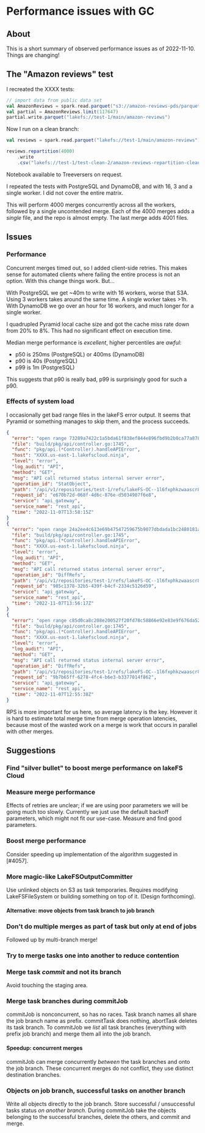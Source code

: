 # Performance issues with GC

## About

This is a short summary of observed performance issues as of 2022-11-10.
Things are changing!

## The "Amazon reviews" test

I recreated the XXXX tests:

```scala
// import data from public data set
val AmazonReviews = spark.read.parquet("s3://amazon-reviews-pds/parquet/")
val partial = AmazonReviews.limit(117647)
partial.write.parquet("lakefs://test-1/main/amazon-reviews")
```

Now I run on a clean branch:

```scala
val reviews = spark.read.parquet("lakefs://test-1/main/amazon-reviews")

reviews.repartition(4000)
	.write
	.csv("lakefs://test-1/test-clean-2/amazon-reviews-repartition-clean2.csv/")
```

Notebook available to Treeversers on request.

I repeated the tests with PostgreSQL and DynamoDB, and with 16, 3 and a
single worker.  I did not cover the entire matrix.

This will perform 4000 merges concurrently across all the workers, followed
by a single uncontended merge.  Each of the 4000 merges adds a *single*
file, and the repo is almost empty.  The last merge adds 4001 files.

## Issues

### Performance

Concurrent merges timed out, so I added client-side retries.  This makes
sense for automated clients where failing the entire process is not an
option.  With this change things work.  But...

With PostgreSQL we get ~40m to write with 16 workers, worse that S3A.  Using
3 workers takes around the same time.  A single worker takes >1h.  With
DynamoDB we go over an hour for 16 workers, and much longer for a single
worker.

I quadrupled Pyramid local cache size and got the cache miss rate down from
20% to 8%.  This had no significant effect on execution time.

Median merge performance is *excellent*, higher percentiles are *awful*:
* p50 is 250ms (PostgreSQL) or 400ms (DynamoDB)
* p90 is 40s (PostgreSQL)
* p99 is 1m (PostgreSQL)

This suggests that p90 is really bad, p99 is surprisingly good for such a
p90.

### Effects of system load

I occasionally get bad range files in the lakeFS error output.  It seems
that Pyramid or something manages to skip them, and the process succeeds.

```json
{
  "error": "open range 73289a7422c1a5bda61f838ef844e896fbd9b2b0ca77a878f6038368e9aff46b: open sstable reader s3://yoni-test3/data/XXXX 73289a7422c1a5bda61f838ef844e896fbd9b2b0ca77a878f6038368e9aff46b: pebble/table: invalid table (bad magic number)",
  "file": "build/pkg/api/controller.go:1745",
  "func": "pkg/api.(*Controller).handleAPIError",
  "host": "XXXX.us-east-1.lakefscloud.ninja",
  "level": "error",
  "log_audit": "API",
  "method": "GET",
  "msg": "API call returned status internal server error",
  "operation_id": "StatObject",
  "path": "/api/v1/repositories/test-1/refs/lakeFS-OC--1l6fxphkzwaascr80nbp2tiour6kztr3asyov0k8stzt6u1wdn-lakefs---test-1-test-clean-2-amazon-reviews-repartition-clean2-csv-attempt_202211071322492411147324158189068_0003_m_003905_4056/objects/stat?path=amazon-reviews-repartition-clean2.csv%2Fpart-03905-43236b89-c813-467b-9cb4-2dd1608c0c63-c000.csv&user_metadata=false",
  "request_id": "e670b72d-068f-4d6c-876e-d5034907f6e8",
  "service": "api_gateway",
  "service_name": "rest_api",
  "time": "2022-11-07T13:58:15Z"
}
{
  "error": "open range 24a2ee4c613e69b47547259675b9077dbdada1bc2480181a64ebe949235274d7: open sstable reader s3://yoni-test3/data/XXXX 24a2ee4c613e69b47547259675b9077dbdada1bc2480181a64ebe949235274d7: pebble/table: invalid table (bad magic number)",
  "file": "build/pkg/api/controller.go:1745",
  "func": "pkg/api.(*Controller).handleAPIError",
  "host": "XXXX.us-east-1.lakefscloud.ninja",
  "level": "error",
  "log_audit": "API",
  "method": "GET",
  "msg": "API call returned status internal server error",
  "operation_id": "DiffRefs",
  "path": "/api/v1/repositories/test-1/refs/lakeFS-OC--1l6fxphkzwaascr80nbp2tiour6kztr3asyov0k8stzt6u1wdn-lakefs---test-1-test-clean-2-amazon-reviews-repartition-clean2-csv-attempt_202211071322498107897909273126199_0003_m_003334_3843/diff/lakeFS-OC--1l6fxphkzwaascr80nbp2tiour6kztr3asyov0k8stzt6u1wdn-lakefs---test-1-test-clean-2-amazon-reviews-repartition-clean2-csv?amount=1&type=two_dot&diff_type=two_dot",
  "request_id": "985c1378-32b5-439f-b4cf-2334c5126d59",
  "service": "api_gateway",
  "service_name": "rest_api",
  "time": "2022-11-07T13:56:17Z"
}
{
  "error": "open range c85d0ca8c208e200527f20fd78c58866e92e83e9f676da528b64e868fb13a091: open sstable reader s3://yoni-test3/data/XXXX c85d0ca8c208e200527f20fd78c58866e92e83e9f676da528b64e868fb13a091: pebble/table: invalid table (bad magic number)",
  "file": "build/pkg/api/controller.go:1745",
  "func": "pkg/api.(*Controller).handleAPIError",
  "host": "XXXX.us-east-1.lakefscloud.ninja",
  "level": "error",
  "log_audit": "API",
  "method": "GET",
  "msg": "API call returned status internal server error",
  "operation_id": "DiffRefs",
  "path": "/api/v1/repositories/test-1/refs/lakeFS-OC--1l6fxphkzwaascr80nbp2tiour6kztr3asyov0k8stzt6u1wdn-lakefs---test-1-test-clean-2-amazon-reviews-repartition-clean2-csv-attempt_202211071232381584428887595320545_0007_m_002678_6709/diff/lakeFS-OC--1l6fxphkzwaascr80nbp2tiour6kztr3asyov0k8stzt6u1wdn-lakefs---test-1-test-clean-2-amazon-reviews-repartition-clean2-csv?amount=1&type=two_dot&diff_type=two_dot",
  "request_id": "9b7b65ff-6278-4fc4-b6e3-b3377014f862",
  "service": "api_gateway",
  "service_name": "rest_api",
  "time": "2022-11-07T12:55:38Z"
}
```

RPS is more important for us here, so average latency is the key.  However
it is hard to estimate total merge time from merge operation latencies,
because most of the wasted work on a merge is work that occurs in parallel
with other merges.

## Suggestions

### Find "silver bullet" to boost merge performance on lakeFS Cloud

### Measure merge performance

Effects of retries are unclear; if we are using poor parameters we will be
going much too slowly.  Currently we just use the default backoff
parameters, which might not fit our use-case.  Measure and find good
parameters.

### Boost merge performance

Consider speeding up implementation of the algorithm suggested in [#4057].

### More magic-like LakeFSOutputCommitter

Use unlinked objects on S3 as task temporaries.  Requires modifying
LakeFSFileSystem or building something on top of it.  (Design forthcoming).

#### Alternative: move objects from task branch to job branch

### Don't do multiple merges as part of task but only at end of jobs

Followed up by multi-branch merge!

### Try to merge tasks one into another to reduce contention

### Merge task *commit* and not its branch

Avoid touching the staging area.

### Merge task branches during commitJob

commitJob is nonconcurrent, so has no races.  Task branch names all share
the job branch name as prefix.  commitTask does nothing, abortTask deletes
its task branch.  To commitJob we _list_ all task branches (everything with
prefix job branch) and merge them all into the job branch.

#### Speedup: concurrent merges

commitJob can merge concurrently _between_ the task branches and onto the
job branch.  These concurrent merges do not conflict, they use distinct
destination branches.

### Objects on job branch, successful tasks on another branch

Write all objects directly to the job branch.  Store successful /
unsuccessful tasks status _on another branch_.  During commitJob take the
objects belonging to the successful branches, delete the others, and commit
and merge.
